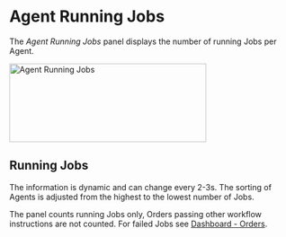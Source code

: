 # Agent Running Jobs

The *Agent Running Jobs* panel displays the number of running Jobs per Agent.

<img src="assets/help-files/images/dashboard-agent-running-jobs.png" alt="Agent Running Jobs" width="350" height="140" />

## Running Jobs

The information is dynamic and can change every 2-3s. The sorting of Agents is adjusted from the highest to the lowest number of Jobs.

The panel counts running Jobs only, Orders passing other workflow instructions are not counted. For failed Jobs see [Dashboard - Orders](/dashboard-orders).
